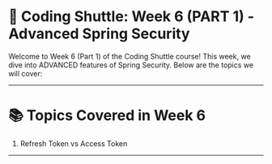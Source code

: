 # 🚀 Coding Shuttle: Week 6 (PART 1) - Advanced Spring Security

Welcome to Week 6 (Part 1) of the Coding Shuttle course! This week, we dive into ADVANCED features of Spring Security. Below are the topics we will cover:

---

# 📚 Topics Covered in Week 6
1. Refresh Token vs Access Token

---